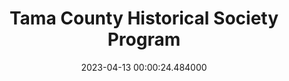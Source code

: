 ---
date: &id001 2023-04-13 00:00:24.484000
dateRange: Apr 12
draft: false
mpaaRating: Not Rated
oneSheet: /img/2023.04.12-tchs-program-flier.png
performanceList:
  performance:
  - date: *id001
    format: Not Applicable
    note: ''
runningTime: 90
shortTitle: Tama County Historical Society
showType: Meeting
studioInfo:
  studio: Not Specified
  studioFee: 0
  studioPercentage: 0
title: Tama County Historical Society Program
---